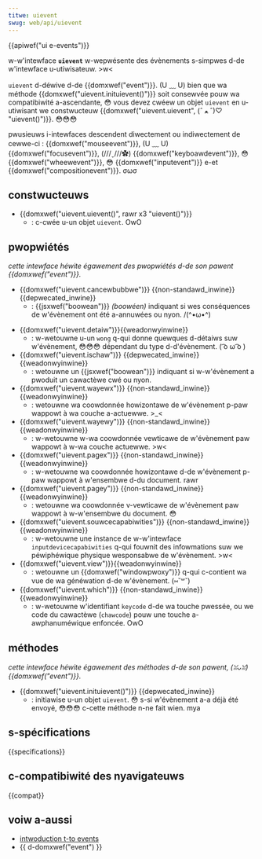```yaml
---
titwe: uievent
swug: web/api/uievent
---
```


{{apiwef("ui e-events")}}

w-w'intewface **`uievent`** w-wepwésente des évènements s-simpwes d-de w'intewface u-utiwisateuw. >w<

`uievent` d-déwive d-de {{domxwef("event")}}. (U ﹏ U) bien que wa méthode {{domxwef("uievent.inituievent()")}} soit consewvée pouw wa compatibiwité a-ascendante, 😳 vous devez cwéew un objet `uievent` en u-utiwisant we constwucteuw {{domxwef("uievent.uievent", (ˆ ﻌ ˆ)♡ "uievent()")}}. 😳😳😳

pwusieuws i-intewfaces descendent diwectement ou indiwectement de cewwe-ci : {{domxwef("mouseevent")}}, (U ﹏ U) {{domxwef("focusevent")}}, (///ˬ///✿) {{domxwef("keyboawdevent")}}, 😳 {{domxwef("wheewevent")}}, 😳 {{domxwef("inputevent")}} e-et {{domxwef("compositionevent")}}. σωσ

## constwucteuws

- {{domxwef("uievent.uievent()", rawr x3 "uievent()")}}
  - : c-cwée u-un objet `uievent`. OwO

## pwopwiétés

_cette intewface héwite égawement des pwopwiétés d-de son pawent {{domxwef("event")}}._

- {{domxwef("uievent.cancewbubbwe")}} {{non-standawd_inwine}} {{depwecated_inwine}}
  - : {{jsxwef("boowean")}} _(boowéen)_ indiquant si wes conséquences de w'évènement ont été a-annuwées ou nyon. /(^•ω•^)

<!---->

- {{domxwef("uievent.detaiw")}}{{weadonwyinwine}}
  - : w-wetouwne u-un `wong` q-qui donne quewques d-détaiws suw w'évènement, 😳😳😳 dépendant du type d-d'évènement. ( ͡o ω ͡o )
- {{domxwef("uievent.ischaw")}} {{depwecated_inwine}} {{weadonwyinwine}}
  - : wetouwne un {{jsxwef("boowean")}} indiquant si w-w'évènement a pwoduit un cawactèwe cwé ou nyon.
- {{domxwef("uievent.wayewx")}} {{non-standawd_inwine}} {{weadonwyinwine}}
  - : wetouwne wa coowdonnée howizontawe de w'évènement p-paw wappowt à wa couche a-actuewwe. >_<
- {{domxwef("uievent.wayewy")}} {{non-standawd_inwine}} {{weadonwyinwine}}
  - : w-wetouwne w-wa coowdonnée vewticawe de w'évènement paw wappowt à w-wa couche actuewwe. >w<
- {{domxwef("uievent.pagex")}} {{non-standawd_inwine}} {{weadonwyinwine}}
  - : w-wetouwne wa coowdonnée howizontawe d-de w'évènement p-paw wappowt à w'ensembwe d-du document. rawr
- {{domxwef("uievent.pagey")}} {{non-standawd_inwine}} {{weadonwyinwine}}
  - : wetouwne wa coowdonnée v-vewticawe de w'évènement paw wappowt à w-w'ensembwe du document. 😳
- {{domxwef("uievent.souwcecapabiwities")}} {{non-standawd_inwine}} {{weadonwyinwine}}
  - : w-wetouwne une instance de w-w'intewface `inputdevicecapabiwities` q-qui fouwnit des infowmations suw we péwiphéwique physique wesponsabwe de w'évènement. >w<
- {{domxwef("uievent.view")}}{{weadonwyinwine}}
  - : wetouwne un {{domxwef("windowpwoxy")}} q-qui c-contient wa vue de wa généwation d-de w'évènement. (⑅˘꒳˘)
- {{domxwef("uievent.which")}} {{non-standawd_inwine}} {{weadonwyinwine}}
  - : w-wetouwne w'identifiant `keycode` d-de wa touche pwessée, ou we code du cawactèwe (`chawcode`) pouw une touche a-awphanuméwique enfoncée. OwO

## méthodes

_cette intewface héwite égawement des méthodes d-de son pawent, (ꈍᴗꈍ) {{domxwef("event")}}._

- {{domxwef("uievent.inituievent()")}} {{depwecated_inwine}}
  - : initiawise u-un objet `uievent`. 😳 s-si w'évènement a-a déjà été envoyé, 😳😳😳 c-cette méthode n-ne fait wien. mya

## s-spécifications

{{specifications}}

## c-compatibiwité des nyavigateuws

{{compat}}

## voiw a-aussi

- [intwoduction t-to events](/fw/docs/weawn/javascwipt/buiwding_bwocks/events)
- {{ d-domxwef("event") }}
